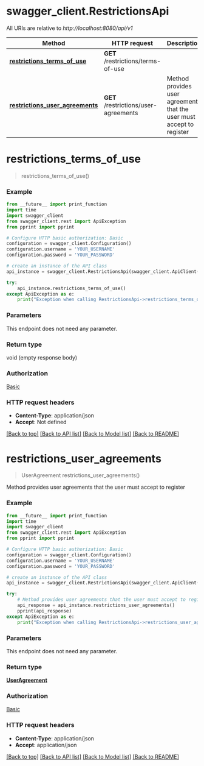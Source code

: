 # swagger_client.RestrictionsApi

All URIs are relative to *http://localhost:8080/api/v1*

Method | HTTP request | Description
------------- | ------------- | -------------
[**restrictions_terms_of_use**](RestrictionsApi.md#restrictions_terms_of_use) | **GET** /restrictions/terms-of-use |
[**restrictions_user_agreements**](RestrictionsApi.md#restrictions_user_agreements) | **GET** /restrictions/user-agreements | Method provides user agreements that the user must accept to register


# **restrictions_terms_of_use**
> restrictions_terms_of_use()





### Example
```python
from __future__ import print_function
import time
import swagger_client
from swagger_client.rest import ApiException
from pprint import pprint

# Configure HTTP basic authorization: Basic
configuration = swagger_client.Configuration()
configuration.username = 'YOUR_USERNAME'
configuration.password = 'YOUR_PASSWORD'

# create an instance of the API class
api_instance = swagger_client.RestrictionsApi(swagger_client.ApiClient(configuration))

try:
    api_instance.restrictions_terms_of_use()
except ApiException as e:
    print("Exception when calling RestrictionsApi->restrictions_terms_of_use: %s\n" % e)
```

### Parameters
This endpoint does not need any parameter.

### Return type

void (empty response body)

### Authorization

[Basic](../README.md#Basic)

### HTTP request headers

 - **Content-Type**: application/json
 - **Accept**: Not defined

[[Back to top]](#) [[Back to API list]](../README.md#documentation-for-api-endpoints) [[Back to Model list]](../README.md#documentation-for-models) [[Back to README]](../README.md)

# **restrictions_user_agreements**
> UserAgreement restrictions_user_agreements()

Method provides user agreements that the user must accept to register



### Example
```python
from __future__ import print_function
import time
import swagger_client
from swagger_client.rest import ApiException
from pprint import pprint

# Configure HTTP basic authorization: Basic
configuration = swagger_client.Configuration()
configuration.username = 'YOUR_USERNAME'
configuration.password = 'YOUR_PASSWORD'

# create an instance of the API class
api_instance = swagger_client.RestrictionsApi(swagger_client.ApiClient(configuration))

try:
    # Method provides user agreements that the user must accept to register
    api_response = api_instance.restrictions_user_agreements()
    pprint(api_response)
except ApiException as e:
    print("Exception when calling RestrictionsApi->restrictions_user_agreements: %s\n" % e)
```

### Parameters
This endpoint does not need any parameter.

### Return type

[**UserAgreement**](UserAgreement.md)

### Authorization

[Basic](../README.md#Basic)

### HTTP request headers

 - **Content-Type**: application/json
 - **Accept**: application/json

[[Back to top]](#) [[Back to API list]](../README.md#documentation-for-api-endpoints) [[Back to Model list]](../README.md#documentation-for-models) [[Back to README]](../README.md)
